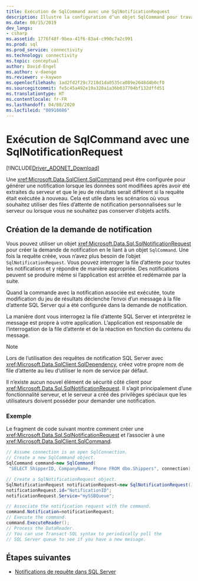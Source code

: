 ```yaml
---
title: Exécution de SqlCommand avec une SqlNotificationRequest
description: Illustre la configuration d’un objet SqlCommand pour travailler avec une notification de requête.
ms.date: 08/15/2019
dev_langs:
- csharp
ms.assetid: 1776f48f-9bea-41f6-83a4-c990c7a2c991
ms.prod: sql
ms.prod_service: connectivity
ms.technology: connectivity
ms.topic: conceptual
author: David-Engel
ms.author: v-daenge
ms.reviewer: v-kaywon
ms.openlocfilehash: 1ad2fd2f29c7218d1da0535ca089e2648d4b0cf0
ms.sourcegitcommit: fe5c45a492e19a320a1a36b037704bf132dffd51
ms.translationtype: HT
ms.contentlocale: fr-FR
ms.lasthandoff: 04/08/2020
ms.locfileid: "80918686"
---
```

# <a name="sqlcommand-execution-with-a-sqlnotificationrequest"></a>Exécution de SqlCommand avec une SqlNotificationRequest

[!INCLUDE[Driver_ADONET_Download](../../../includes/driver_adonet_download.md)]

Une <xref:Microsoft.Data.SqlClient.SqlCommand> peut être configurée pour générer une notification lorsque les données sont modifiées après avoir été extraites du serveur et que le jeu de résultats serait différent si la requête était exécutée à nouveau. Cela est utile dans les scénarios où vous souhaitez utiliser des files d’attente de notification personnalisées sur le serveur ou lorsque vous ne souhaitez pas conserver d’objets actifs.

## <a name="creating-the-notification-request"></a>Création de la demande de notification

Vous pouvez utiliser un objet <xref:Microsoft.Data.Sql.SqlNotificationRequest> pour créer la demande de notification en le liant à un objet `SqlCommand`. Une fois la requête créée, vous n’avez plus besoin de l’objet `SqlNotificationRequest`. Vous pouvez interroger la file d’attente pour toutes les notifications et y répondre de manière appropriée. Des notifications peuvent se produire même si l’application est arrêtée et redémarrée par la suite.

Quand la commande avec la notification associée est exécutée, toute modification du jeu de résultats déclenche l’envoi d’un message à la file d’attente SQL Server qui a été configurée dans la demande de notification.

La manière dont vous interrogez la file d’attente SQL Server et interprétez le message est propre à votre application. L’application est responsable de l’interrogation de la file d’attente et de la réaction en fonction du contenu du message.

> [!NOTE]
> Lors de l’utilisation des requêtes de notification SQL Server avec <xref:Microsoft.Data.SqlClient.SqlDependency>, créez votre propre nom de file d’attente au lieu d’utiliser le nom de service par défaut.

Il n’existe aucun nouvel élément de sécurité côté client pour <xref:Microsoft.Data.Sql.SqlNotificationRequest>. Il s’agit principalement d’une fonctionnalité serveur, et le serveur a créé des privilèges spéciaux que les utilisateurs doivent posséder pour demander une notification.

### <a name="example"></a>Exemple

Le fragment de code suivant montre comment créer une <xref:Microsoft.Data.Sql.SqlNotificationRequest> et l’associer à une <xref:Microsoft.Data.SqlClient.SqlCommand>.

```csharp
// Assume connection is an open SqlConnection.
// Create a new SqlCommand object.
SqlCommand command=new SqlCommand(
 "SELECT ShipperID, CompanyName, Phone FROM dbo.Shippers", connection);

// Create a SqlNotificationRequest object.
SqlNotificationRequest notificationRequest=new SqlNotificationRequest();
notificationRequest.id="NotificationID";
notificationRequest.Service="mySSBQueue";

// Associate the notification request with the command.
command.Notification=notificationRequest;
// Execute the command.
command.ExecuteReader();
// Process the DataReader.
// You can use Transact-SQL syntax to periodically poll the
// SQL Server queue to see if you have a new message.
```

## <a name="next-steps"></a>Étapes suivantes
- [Notifications de requête dans SQL Server](query-notifications-sql-server.md)
